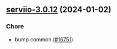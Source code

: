 

## [serviio-3.0.12](https://github.com/truecharts/charts/compare/serviio-3.0.11...serviio-3.0.12) (2024-01-02)

### Chore



- bump common ([#16751](https://github.com/truecharts/charts/issues/16751))